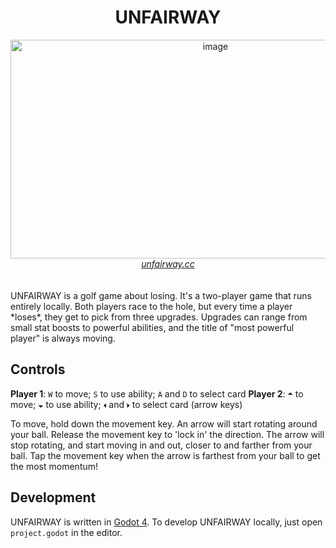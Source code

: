 <div align="center">
<h1>UNFAIRWAY</h1>
<img width="640" height="350" alt="image" src="https://github.com/user-attachments/assets/a69fdcc7-b23a-455b-9a4a-0abf0cc79d6e" />
<br>
<a href="https://unfairway.cc"><i>unfairway.cc</i></a>
</div>
<br>
<br>
UNFAIRWAY is a golf game about losing. It's a two-player game that runs entirely locally. Both players race to the hole, but every time a player *loses*, they get to pick from three upgrades. Upgrades can range from small stat boosts to powerful abilities, and the title of "most powerful player" is always moving.

## Controls

**Player 1**: `W` to move; `S` to use ability; `A` and `D` to select card
**Player 2**: `🞁` to move; `🞃` to use ability; `🞀` and `🞂` to select card (arrow keys)

To move, hold down the movement key. An arrow will start rotating around your ball. Release the movement key to 'lock in' the direction. The arrow will stop rotating, and start moving in and out, closer to and farther from your ball. Tap the movement key when the arrow is farthest from your ball to get the most momentum!

## Development

UNFAIRWAY is written in [Godot 4](https://godotengine.org/). To develop UNFAIRWAY locally, just open `project.godot` in the editor.

